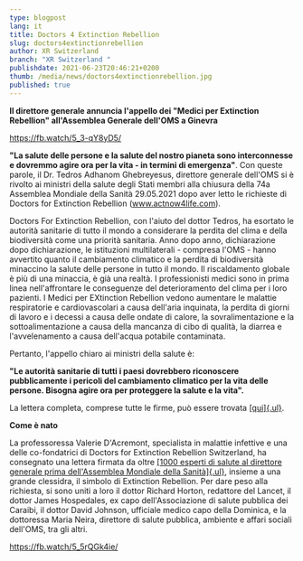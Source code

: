 ```yaml
---
type: blogpost
lang: it
title: Doctors 4 Extinction Rebellion
slug: doctors4extinctionrebellion
author: XR Switzerland
branch: "XR Switzerland "
publishdate: 2021-06-23T20:46:21+0200
thumb: /media/news/doctors4extinctionrebellion.jpg
published: true
---
```

**Il direttore generale annuncia l\'appello dei "Medici per Extinction Rebellion" all\'Assemblea Generale dell\'OMS a Ginevra**

https://fb.watch/5_3-qY8yD5/

**\"La salute delle persone e la salute del nostro pianeta sono interconnesse e dovremmo agire ora per la vita - in termini di emergenza\"**. Con queste parole, il Dr. Tedros Adhanom Ghebreyesus, direttore generale dell\'OMS si è rivolto ai ministri della salute degli Stati membri alla chiusura della 74a Assemblea Mondiale della Sanità 29.05.2021 dopo aver letto le richieste di Doctors for Extinction Rebellion (www.actnow4life.com).

Doctors For Extinction Rebellion, con l\'aiuto del dottor Tedros, ha esortato le autorità sanitarie di tutto il mondo a considerare la perdita del clima e della biodiversità come una priorità sanitaria. Anno dopo anno, dichiarazione dopo dichiarazione, le istituzioni multilaterali - compresa l\'OMS - hanno avvertito quanto il cambiamento climatico e la perdita di biodiversità minaccino la salute delle persone in tutto il mondo. Il riscaldamento globale è più di una minaccia, è già una realtà. I professionisti medici sono in prima linea nell\'affrontare le conseguenze del deterioramento del clima per i loro pazienti. I Medici per EXtinction Rebellion vedono aumentare le malattie respiratorie e cardiovascolari a causa dell\'aria inquinata, la perdita di giorni di lavoro e i decessi a causa delle ondate di calore, la sovralimentazione e la sottoalimentazione a causa della mancanza di cibo di qualità, la diarrea e l\'avvelenamento a causa dell\'acqua potabile contaminata.

Pertanto, l\'appello chiaro ai ministri della salute è:

**\"Le autorità sanitarie di tutti i paesi dovrebbero riconoscere pubblicamente i pericoli del cambiamento climatico per la vita delle persone. Bisogna agire ora per proteggere la salute e la vita\".**

La lettera completa, comprese tutte le firme, può essere trovata [[qui]{.ul}](https://actnow4life.com).

**Come è nato**

La professoressa Valerie D\'Acremont, specialista in malattie infettive e una delle co-fondatrici di Doctors for Extinction Rebellion Switzerland, ha consegnato una lettera firmata da oltre [[1000 esperti di salute al direttore generale prima dell\'Assemblea Mondiale della Sanità]{.ul}](https://actnow4life.com), insieme a una grande clessidra, il simbolo di Extinction Rebellion. Per dare peso alla richiesta, si sono uniti a loro il dottor Richard Horton, redattore del Lancet, il dottor James Hospedales, ex capo dell\'Associazione di salute pubblica dei Caraibi, il dottor David Johnson, ufficiale medico capo della Dominica, e la dottoressa Maria Neira, direttore di salute pubblica, ambiente e affari sociali dell\'OMS, tra gli altri.

https://fb.watch/5_5rQGk4ie/
